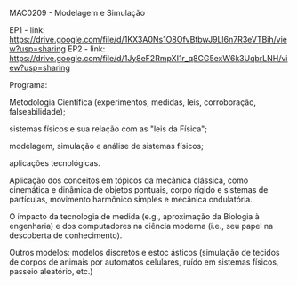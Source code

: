 MAC0209 - Modelagem e Simulação

EP1 - link: https://drive.google.com/file/d/1KX3A0Ns1O8OfvBtbwJ9Ll6n7R3eVTBih/view?usp=sharing
EP2 - link: https://drive.google.com/file/d/1Jy8eF2RmpXI1r_q8CG5exW6k3UqbrLNH/view?usp=sharing

Programa:

Metodologia Científica (experimentos, medidas, leis, corroboração, falseabilidade); 

sistemas físicos e sua relação com as "leis da Física"; 

modelagem, simulação e análise de sistemas físicos; 

aplicações tecnológicas. 

Aplicação dos conceitos em tópicos da mecânica clássica, como cinemática e dinâmica de objetos pontuais, corpo rígido e sistemas de partículas, movimento harmônico simples e mecânica ondulatória. 

O impacto da tecnologia de medida (e.g., aproximação da Biologia à engenharia) e dos computadores na ciência moderna (i.e., seu papel na descoberta de conhecimento). 

Outros modelos: modelos discretos e estoc ásticos (simulação de tecidos de corpos de animais por automatos celulares, ruído em sistemas físicos, passeio aleatório, etc.)
